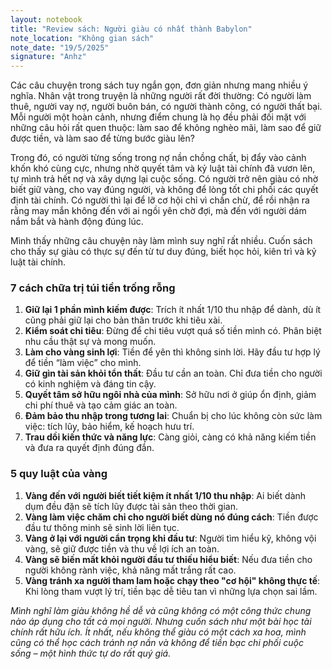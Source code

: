 ```yaml
---
layout: notebook
title: "Review sách: Người giàu có nhất thành Babylon"
note_location: "Không gian sách"
note_date: "19/5/2025"
signature: "Anhz"
---
```

  
<div class="notebook-content">
<p>Các câu chuyện trong sách tuy ngắn gọn, đơn giản nhưng mang nhiều ý nghĩa. Nhân vật trong truyện là những người rất đời thường: Có người làm thuê, người vay nợ, người buôn bán, có người thành công, có người thất bại. Mỗi người một hoàn cảnh, nhưng điểm chung là họ đều phải đối mặt với những câu hỏi rất quen thuộc: làm sao để <span class="highlight">không nghèo mãi</span>, làm sao để <span class="highlight">giữ được tiền</span>, và làm sao để từng bước <span class="highlight">giàu lên</span>?</p>

<p>Trong đó, có người từng sống trong nợ nần chồng chất, bị đẩy vào cảnh khốn khó cùng cực, nhưng nhờ <span class="circle">quyết tâm</span> và <span class="circle">kỷ luật tài chính</span> đã vươn lên, tự mình trả hết nợ và xây dựng lại cuộc sống. Có người trở nên giàu có nhờ biết giữ vàng, cho vay đúng người, và không để lòng tốt chi phối các quyết định tài chính. Có người thì lại để lỡ cơ hội chỉ vì chần chừ, để rồi nhận ra rằng <span class="highlight">may mắn</span> không đến với ai ngồi yên chờ đợi, mà đến với người dám nắm bắt và hành động đúng lúc.</p>

<p>Mình thấy những câu chuyện này làm mình suy nghĩ rất nhiều. Cuốn sách cho thấy sự giàu có thực sự đến từ <span class="box">tư duy đúng</span>, biết học hỏi, kiên trì và kỷ luật tài chính.</p>

<h3>7 cách chữa trị túi tiền trống rỗng</h3>
<ol>
    <li><strong>Giữ lại 1 phần mình kiếm được</strong>: Trích ít nhất 1/10 thu nhập để dành, dù ít cũng phải giữ lại cho bản thân trước khi tiêu xài.</li>
    <li><strong>Kiểm soát chi tiêu</strong>: Đừng để chi tiêu vượt quá số tiền mình có. Phân biệt nhu cầu thật sự và mong muốn.</li>
    <li><strong>Làm cho vàng sinh lợi</strong>: Tiền để yên thì không sinh lời. Hãy đầu tư hợp lý để tiền <span class="highlight">“làm việc”</span> cho mình.</li>
    <li><strong>Giữ gìn tài sản khỏi tổn thất</strong>: Đầu tư cần an toàn. Chỉ đưa tiền cho người có kinh nghiệm và đáng tin cậy.</li>
    <li><strong>Quyết tâm sở hữu ngôi nhà của mình</strong>: Sở hữu nơi ở giúp ổn định, giảm chi phí thuê và tạo cảm giác an toàn.</li>
    <li><strong>Đảm bảo thu nhập trong tương lai</strong>: Chuẩn bị cho lúc không còn sức làm việc: tích lũy, bảo hiểm, kế hoạch hưu trí.</li>
    <li><strong>Trau dồi kiến thức và năng lực</strong>: Càng giỏi, càng có khả năng kiếm tiền và đưa ra quyết định đúng đắn.</li>
</ol>

<h3>5 quy luật của vàng</h3>
<ol>
    <li><strong>Vàng đến với người biết tiết kiệm ít nhất 1/10 thu nhập</strong>: Ai biết dành dụm đều đặn sẽ tích lũy được tài sản theo thời gian.</li>
    <li><strong>Vàng làm việc chăm chỉ cho người biết dùng nó đúng cách</strong>: Tiền được đầu tư thông minh sẽ sinh lời liên tục.</li>
    <li><strong>Vàng ở lại với người cẩn trọng khi đầu tư</strong>: Người tìm hiểu kỹ, không vội vàng, sẽ giữ được tiền và thu về lợi ích an toàn.</li>
    <li><strong>Vàng sẽ biến mất khỏi người đầu tư thiếu hiểu biết</strong>: Nếu đưa tiền cho người không rành việc, khả năng mất trắng rất cao.</li>
    <li><strong>Vàng tránh xa người tham lam hoặc chạy theo "cơ hội" không thực tế</strong>: Khi lòng tham vượt lý trí, tiền bạc dễ tiêu tan vì những lựa chọn sai lầm.</li>
</ol>

<p><i>Mình nghĩ làm giàu không hề dễ và cũng không có một công thức chung nào áp dụng cho tất cả mọi người. Nhưng cuốn sách như một bài học tài chính rất hữu ích. Ít nhất, nếu không thể giàu có một cách xa hoa, mình cũng có thể học cách tránh nợ nần và không để tiền bạc chi phối cuộc sống – một hình thức <span class="highlight">tự do</span> rất quý giá.</i></p>
</div>
